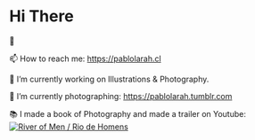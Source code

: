 <h1>Hi There</h1> 👋

 📫 How to reach me: <https://pablolarah.cl> 
 
 
 🔭 I’m currently working on Illustrations & Photography.
 
 
 🌱 I’m currently photographing: <https://pablolarah.tumblr.com>  


 📚 I made a book of Photography and made a trailer on Youtube: 
[![River of Men / Rio de Homens](http://img.youtube.com/vi/S1AGVBR7mh0/0.jpg)](http://www.youtube.com/watch?v=S1AGVBR7mh0 "River of Men / Rio de Homens")

<!--
**pablolarah/pablolarah** is a ✨ _special_ ✨ repository because its `README.md` (this file) appears on your GitHub profile.

Here are some ideas to get you started:

- 🔭 I’m currently working on ...
- 🌱 I’m currently learning ...
- 👯 I’m looking to collaborate on ...
- 🤔 I’m looking for help with ...
- 💬 Ask me about ...
- 📫 How to reach me: ...
- 😄 Pronouns: ...
- ⚡ Fun fact: ...
-->
